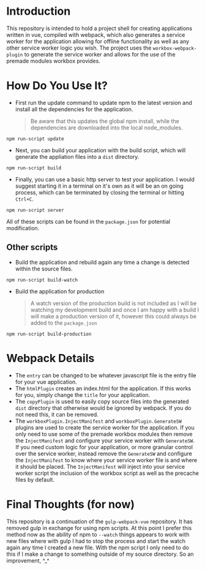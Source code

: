 # Introduction

This repository is intended to hold a project shell for creating applications written in vue, compiled with webpack, which also generates a service worker for the application allowing for offline functionality as well as any other service worker logic you wish.  The project uses the `workbox-webpack-plugin` to generate the service worker and allows for the use of the premade modules workbox provides.

# How Do You Use It?

* First run the update command to update npm to the latest version and install all the dependencies for the application.
	>Be aware that this updates the global npm install, while the dependencies are downloaded into the local node_modules.
```
npm run-script update
```

* Next, you can build your application with the build script, which will generate the appliation files into a `dist` directory.
```
npm run-script build
```

* Finally, you can use a basic http server to test your application.  I would suggest starting it in a terminal on it's own as it will be an on going process, which can be terminated by closing the terminal or hitting `Ctrl+C`.
```
npm run-script server
```

All of these scripts can be found in the `package.json` for potential modification.

## Other scripts

* Build the application and rebuild again any time a change is detected within the source files.
```
npm run-script build-watch
```

* Build the application for production
	>A watch version of the production build is not included as I will be watching my development build and once I am happy with a build I will make a production version of it, however this could always be added to the `package.json`
```
npm run-script build-production
```

# Webpack Details

* The `entry` can be changed to be whatever javascript file is the entry file for your vue application.
* The `htmlPlugin` creates an index.html for the application.  If this works for you, simply change the `title` for your application.
* The `copyPlugin` is used to easily copy source files into the generated `dist` directory that otherwise would be ignored by webpack.  If you do not need this, it can be removed.
* The `workboxPlugin.InjectManifest` and `workboxPlugin.GenerateSW` plugins are used to create the service worker for the application.  If you only need to use some of the premade workbox modules then remove the `InjectManifest` and configure your service worker with `GenerateSW`.  If you need custom logic for your application, or more granular control over the service worker, instead remove the `GenerateSW` and configure the `InjectManifest` to know where your service worker file is and where it should be placed.  The `InjectManifest` will inject into your service worker script the inclusion of the workbox script as well as the precache files by default.

# Final Thoughts (for now)

This repository is a continuation of the `gulp-webpack-vue` repository.  It has removed gulp in exchange for using npm scripts.  At this point I prefer this method now as the ability of npm to `--watch` things appears to work with new files where with gulp I had to stop the process and start the watch again any time I created a new file.  With the npm script I only need to do this if I make a change to something outside of my source directory.  So an improvement, ^_^